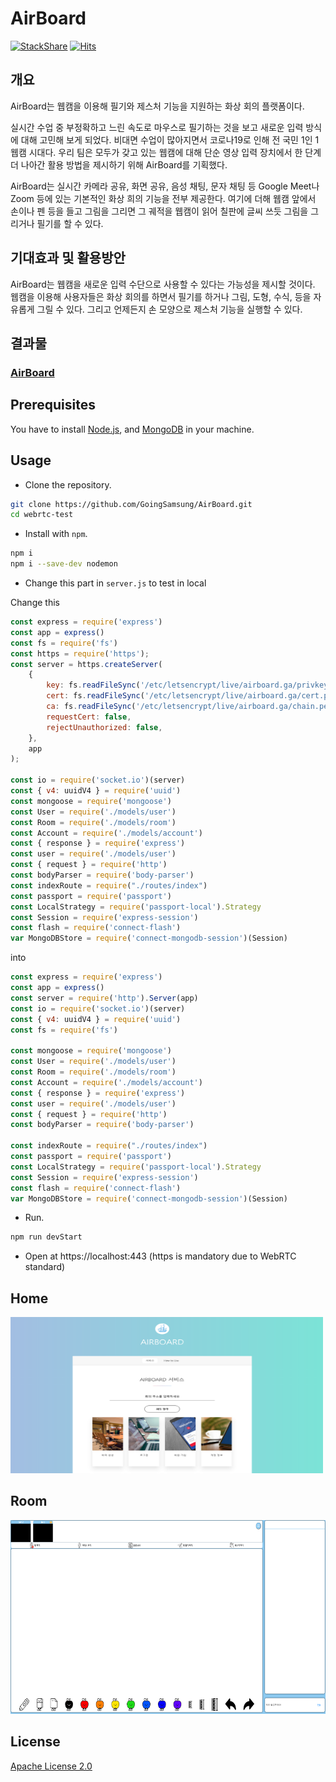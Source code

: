 # AirBoard
[![StackShare](http://img.shields.io/badge/tech-stack-0690fa.svg?style=flat)](https://stackshare.io/goingsamsung/airboard)
[![Hits](https://hits.seeyoufarm.com/api/count/incr/badge.svg?url=https%3A%2F%2Fgithub.com%2FGoingSamsung%2FAirBoard&count_bg=%2379C83D&title_bg=%23555555&icon=samsung.svg&icon_color=%23E7E7E7&title=hits&edge_flat=false)](https://hits.seeyoufarm.com)

## 개요
AirBoard는 웹캠을 이용해 필기와 제스처 기능을 지원하는 화상 회의 플랫폼이다.

실시간 수업 중 부정확하고 느린 속도로 마우스로 필기하는 것을 보고 새로운 입력 방식에 대해 고민해 보게 되었다. 비대면 수업이 많아지면서 코로나19로 인해 전 국민 1인 1웹캠 시대다. 우리 팀은 모두가 갖고 있는 웹캠에 대해 단순 영상 입력 장치에서 한 단계 더 나아간 활용 방법을 제시하기 위해 AirBoard를 기획했다.

AirBoard는 실시간 카메라 공유, 화면 공유, 음성 채팅, 문자 채팅 등 Google Meet나 Zoom 등에 있는 기본적인 화상 희의 기능을 전부 제공한다. 여기에 더해 웹캠 앞에서 손이나 펜 등을 들고 그림을 그리면 그 궤적을 웹캠이 읽어 칠판에 글씨 쓰듯 그림을 그리거나 필기를 할 수 있다.

## 기대효과 및 활용방안
AirBoard는 웹캠을 새로운 입력 수단으로 사용할 수 있다는 가능성을 제시할 것이다. 웹캠을 이용해 사용자들은 화상 회의를 하면서 필기를 하거나 그림, 도형, 수식, 등을 자유롭게 그릴 수 있다. 그리고 언제든지 손 모양으로 제스처 기능을 실행할 수 있다.

## 결과물
### [AirBoard](https://airboard.ga/)

## Prerequisites
You have to install [Node.js](https://nodejs.org/en/), and [MongoDB](https://www.mongodb.com/) in your machine.

## Usage

- Clone the repository.

```bash
git clone https://github.com/GoingSamsung/AirBoard.git
cd webrtc-test
```

- Install with `npm`.

```bash
npm i
npm i --save-dev nodemon
```
- Change this part in `server.js` to test in local

Change this
```javascript
const express = require('express')
const app = express()
const fs = require('fs')
const https = require('https');
const server = https.createServer(
    {
        key: fs.readFileSync('/etc/letsencrypt/live/airboard.ga/privkey.pem'),
        cert: fs.readFileSync('/etc/letsencrypt/live/airboard.ga/cert.pem'),
        ca: fs.readFileSync('/etc/letsencrypt/live/airboard.ga/chain.pem'),
        requestCert: false,
        rejectUnauthorized: false,
    },
    app
);

const io = require('socket.io')(server)
const { v4: uuidV4 } = require('uuid')
const mongoose = require('mongoose')
const User = require('./models/user')
const Room = require('./models/room')
const Account = require('./models/account')
const { response } = require('express')
const user = require('./models/user')
const { request } = require('http')
const bodyParser = require('body-parser')
const indexRoute = require("./routes/index")
const passport = require('passport')
const LocalStrategy = require('passport-local').Strategy
const Session = require('express-session')
const flash = require('connect-flash')
var MongoDBStore = require('connect-mongodb-session')(Session)
```
into

```javascript
const express = require('express')
const app = express()
const server = require('http').Server(app)
const io = require('socket.io')(server)
const { v4: uuidV4 } = require('uuid')
const fs = require('fs')

const mongoose = require('mongoose')
const User = require('./models/user')
const Room = require('./models/room')
const Account = require('./models/account')
const { response } = require('express')
const user = require('./models/user')
const { request } = require('http')
const bodyParser = require('body-parser')

const indexRoute = require("./routes/index")
const passport = require('passport')
const LocalStrategy = require('passport-local').Strategy
const Session = require('express-session')
const flash = require('connect-flash')
var MongoDBStore = require('connect-mongodb-session')(Session)
```

- Run.
```bash
npm run devStart
```
- Open at https://localhost:443 (https is mandatory due to WebRTC standard)


## Home
<img width="500" height="250" src="media/home.PNG"/>

## Room
<img width="640" height="310" src="media/room.PNG"/>

## License
[Apache License 2.0](https://github.com/GoingSamsung/AirBoard/blob/master/LICENSE)

